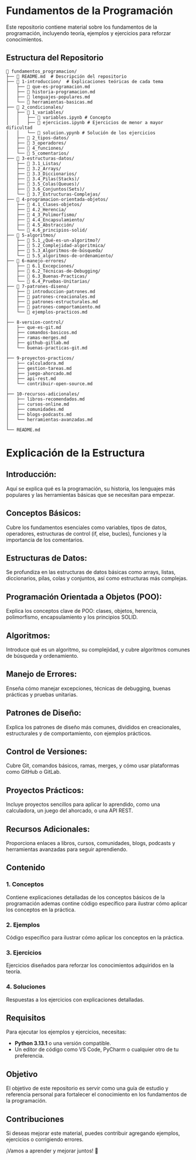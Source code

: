# Fundamentos de la Programación

Este repositorio contiene material sobre los fundamentos de la programación, incluyendo teoría, ejemplos y ejercicios para reforzar conocimientos.

## Estructura del Repositorio

```
📂 fundamentos_programacion/
├── 📄 README.md  # Descripción del repositorio
├── 📂 1-introduccion/  # Explicaciones teóricas de cada tema
│   ├── 📄 que-es-programacion.md 
│   ├── 📄 historia-programacion.md
│   ├── 📄 lenguajes-populares.md
│   └── 📄 herramientas-basicas.md
├── 📂 2_condicionales/
│   ├── 📂 1_variables/
│   │   ├── 📄 variables.ipynb # Concepto
│   │   ├── 📄 ejercicios.ipynb # Ejercicios de menor a mayor dificultad
│   │   └── 📄 solucion.ypynb # Solución de los ejercicios
│   ├── 📂 2_tipos-datos/
│   ├── 📂 3_operadores/
│   ├── 📂 4_funciones/
│   └── 📂 5_comentarios/
├── 📂 3-estructuras-datos/
│   ├── 📂 3.1_Listas/
│   ├── 📂 3.2_Arrays/
│   ├── 📂 3.3_Diccionarios/
│   ├── 📂 3.4_Pilas(Stacks)/
│   ├── 📂 3.5_Colas(Queues)/
│   ├── 📂 3.6_Conjuntos(Sets)/
│   └── 📂 3.7_Estructuras-Complejas/
├── 📂 4-programacion-orientada-objetos/
│   ├── 📂 4.1_Clases-objetos/
│   ├── 📂 4.2_Herencia/
│   ├── 📂 4_3_Polimorfismo/
│   ├── 📂 4.4_Encapsulamiento/
│   ├── 📂 4.5_Abstracción/
│   └── 📂 4.6_principios-solid/
├── 📂 5-algoritmos/
│   ├── 📂 5.1_¿Qué-es-un-algoritmo?/
│   ├── 📂 5.2_Complejidad-algoritmica/
│   ├── 📂 5.3_Algoritmos-de-búsqueda/
│   └── 📂 5.5_algoritmos-de-ordenamiento/
├── 📂 6-manejo-errores/
│   ├── 📂 6.1_Excepciones/
│   ├── 📂 6.2_Técnicas-de-Debugging/
│   ├── 📂 6.3_Buenas-Practicas/
│   └── 📂 6.4_Pruebas-Unitarias/
├── 📂 7-patrones-diseno/
│   ├── 📂 introduccion-patrones.md
│   ├── 📂 patrones-creacionales.md
│   ├── 📂 patrones-estructurales.md
│   ├── 📂 patrones-comportamiento.md
│   └── 📂 ejemplos-practicos.md
│
├── 8-version-control/
│   ├── que-es-git.md
│   ├── comandos-basicos.md
│   ├── ramas-merges.md
│   ├── github-gitlab.md
│   └── buenas-practicas-git.md
│
├── 9-proyectos-practicos/
│   ├── calculadora.md
│   ├── gestion-tareas.md
│   ├── juego-ahorcado.md
│   ├── api-rest.md
│   └── contribuir-open-source.md
│
├── 10-recursos-adicionales/
│   ├── libros-recomendados.md
│   ├── cursos-online.md
│   ├── comunidades.md
│   ├── blogs-podcasts.md
│   └── herramientas-avanzadas.md
│
└── README.md

```
# Explicación de la Estructura

## Introducción:
Aquí se explica qué es la programación, su historia, los lenguajes más populares y las herramientas básicas que se necesitan para empezar.

## Conceptos Básicos:
Cubre los fundamentos esenciales como variables, tipos de datos, operadores, estructuras de control (if, else, bucles), funciones y la importancia de los comentarios.

## Estructuras de Datos:
Se profundiza en las estructuras de datos básicas como arrays, listas, diccionarios, pilas, colas y conjuntos, así como estructuras más complejas.

## Programación Orientada a Objetos (POO):
Explica los conceptos clave de POO: clases, objetos, herencia, polimorfismo, encapsulamiento y los principios SOLID.

## Algoritmos:
Introduce qué es un algoritmo, su complejidad, y cubre algoritmos comunes de búsqueda y ordenamiento.

## Manejo de Errores:
Enseña cómo manejar excepciones, técnicas de debugging, buenas prácticas y pruebas unitarias.

## Patrones de Diseño:
Explica los patrones de diseño más comunes, divididos en creacionales, estructurales y de comportamiento, con ejemplos prácticos.

## Control de Versiones:
Cubre Git, comandos básicos, ramas, merges, y cómo usar plataformas como GitHub o GitLab.

## Proyectos Prácticos:
Incluye proyectos sencillos para aplicar lo aprendido, como una calculadora, un juego del ahorcado, o una API REST.

## Recursos Adicionales:
Proporciona enlaces a libros, cursos, comunidades, blogs, podcasts y herramientas avanzadas para seguir aprendiendo.


## Contenido 

### 1. Conceptos 
Contiene explicaciones detalladas de los conceptos básicos de la programación ademas contine código específico para ilustrar cómo aplicar los conceptos en la práctica.

### 2. Ejemplos
Código específico para ilustrar cómo aplicar los conceptos en la práctica.

### 3. Ejercicios
Ejercicios diseñados para reforzar los conocimientos adquiridos en la teoría.

### 4. Soluciones
Respuestas a los ejercicios con explicaciones detalladas.

## Requisitos
Para ejecutar los ejemplos y ejercicios, necesitas:
- **Python 3.13.1** o una versión compatible.
- Un editor de código como VS Code, PyCharm o cualquier otro de tu preferencia.

## Objetivo

El objetivo de este repositorio es servir como una guía de estudio y referencia personal para fortalecer el conocimiento en los fundamentos de la programación.

## Contribuciones

Si deseas mejorar este material, puedes contribuir agregando ejemplos, ejercicios o corrigiendo errores.

¡Vamos a aprender y mejorar juntos! 🚀
